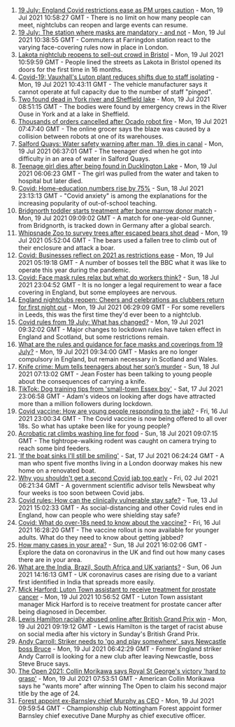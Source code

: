 1. [19 July: England Covid restrictions ease as PM urges caution](https://www.bbc.co.uk/news/uk-57882029) - Mon, 19 Jul 2021 10:58:27 GMT - There is no limit on how many people can meet, nightclubs can reopen and large events can resume.
2. [19 July: The station where masks are mandatory - and not](https://www.bbc.co.uk/news/uk-england-london-57886933) - Mon, 19 Jul 2021 10:38:55 GMT - Commuters at Farringdon station react to the varying face-covering rules now in place in London.
3. [Lakota nightclub reopens to sell-out crowd in Bristol](https://www.bbc.co.uk/news/uk-england-bristol-57889592) - Mon, 19 Jul 2021 10:59:59 GMT - People lined the streets as Lakota in Bristol opened its doors for the first time in 16 months.
4. [Covid-19: Vauxhall's Luton plant reduces shifts due to staff isolating](https://www.bbc.co.uk/news/uk-england-beds-bucks-herts-57887164) - Mon, 19 Jul 2021 10:43:11 GMT - The vehicle manufacturer says it cannot operate at full capacity due to the number of staff "pinged".
5. [Two found dead in York river and Sheffield lake](https://www.bbc.co.uk/news/uk-england-57884739) - Mon, 19 Jul 2021 08:51:15 GMT - The bodies were found by emergency crews in the River Ouse in York and at a lake in Sheffield.
6. [Thousands of orders cancelled after Ocado robot fire](https://www.bbc.co.uk/news/business-57883332) - Mon, 19 Jul 2021 07:47:40 GMT - The online grocer says the blaze was caused by a collision between robots at one of its warehouses.
7. [Salford Quays: Water safety warning after man, 19, dies in canal](https://www.bbc.co.uk/news/uk-england-manchester-57884759) - Mon, 19 Jul 2021 06:37:01 GMT - The teenager died when he got into difficulty in an area of water in Salford Quays.
8. [Teenage girl dies after being found in Ducklington Lake](https://www.bbc.co.uk/news/uk-england-oxfordshire-57884995) - Mon, 19 Jul 2021 06:06:23 GMT - The girl was pulled from the water and taken to hospital but later died.
9. [Covid: Home-education numbers rise by 75%](https://www.bbc.co.uk/news/education-57255380) - Sun, 18 Jul 2021 23:13:13 GMT - "Covid anxiety" is among the explanations for the increasing popularity of out-of-school teaching.
10. [Bridgnorth toddler starts treatment after bone marrow donor match](https://www.bbc.co.uk/news/uk-england-shropshire-57873586) - Mon, 19 Jul 2021 09:09:02 GMT - A match for one-year-old Gunner, from Bridgnorth, is tracked down in Germany after a global search.
11. [Whipsnade Zoo to survey trees after escaped bears shot dead](https://www.bbc.co.uk/news/uk-england-beds-bucks-herts-57868029) - Mon, 19 Jul 2021 05:52:04 GMT - The bears used a fallen tree to climb out of their enclosure and attack a boar.
12. [Covid: Businesses reflect on 2021 as restrictions ease](https://www.bbc.co.uk/news/uk-england-tyne-57850394) - Mon, 19 Jul 2021 05:19:18 GMT - A number of bosses tell the BBC what it was like to operate this year during the pandemic.
13. [Covid: Face mask rules relax but what do workers think?](https://www.bbc.co.uk/news/business-57862362) - Sun, 18 Jul 2021 23:04:52 GMT - It is no longer a legal requirement to wear a face covering in England, but some employees are nervous.
14. [England nightclubs reopen: Cheers and celebrations as clubbers return for first night out](https://www.bbc.co.uk/news/uk-57869258) - Mon, 19 Jul 2021 06:29:09 GMT - For some revellers in Leeds, this was the first time they'd ever been to a nightclub.
15. [Covid rules from 19 July: What has changed?](https://www.bbc.co.uk/news/explainers-52530518) - Mon, 19 Jul 2021 09:32:02 GMT - Major changes to lockdown rules have taken effect in England and Scotland, but some restrictions remain.
16. [What are the rules and guidance for face masks and coverings from 19 July?](https://www.bbc.co.uk/news/health-51205344) - Mon, 19 Jul 2021 09:34:00 GMT - Masks are no longer compulsory in England, but remain necessary in Scotland and Wales.
17. [Knife crime: Mum tells teenagers about her son’s murder](https://www.bbc.co.uk/news/uk-england-london-57863749) - Sun, 18 Jul 2021 07:13:02 GMT - Jean Foster has been talking to young people about the consequences of carrying a knife.
18. [TikTok: Dog training tips from 'small-town Essex boy'](https://www.bbc.co.uk/news/uk-england-essex-57841659) - Sat, 17 Jul 2021 23:06:58 GMT - Adam's videos on looking after dogs have attracted more than a million followers during lockdown.
19. [Covid vaccine: How are young people responding to the jab?](https://www.bbc.co.uk/news/uk-england-london-57845115) - Fri, 16 Jul 2021 23:00:34 GMT - The Covid vaccine is now being offered to all over 18s. So what has uptake been like for young people?
20. [Acrobatic rat climbs washing line for food](https://www.bbc.co.uk/news/uk-england-norfolk-57826515) - Sun, 18 Jul 2021 09:07:15 GMT - The tightrope-walking rodent was caught on camera trying to reach some bird feeders.
21. ['If the boat sinks I'll still be smiling'](https://www.bbc.co.uk/news/uk-england-leicestershire-57806055) - Sat, 17 Jul 2021 06:24:24 GMT - A man who spent five months living in a London doorway makes his new home on a renovated boat.
22. [Why you shouldn't get a second Covid jab too early](https://www.bbc.co.uk/news/newsbeat-57682233) - Fri, 02 Jul 2021 06:21:34 GMT - A government scientific advisor tells Newsbeat why four weeks is too soon between Covid jabs.
23. [Covid rules: How can the clinically vulnerable stay safe?](https://www.bbc.co.uk/news/health-51997151) - Tue, 13 Jul 2021 15:02:33 GMT - As social-distancing and other Covid rules end in England, how can people who were shielding stay safe?
24. [Covid: What do over-18s need to know about the vaccine?](https://www.bbc.co.uk/news/health-57273875) - Fri, 16 Jul 2021 16:28:20 GMT - The vaccine rollout is now available for younger adults. What do they need to know about getting jabbed?
25. [How many cases in your area?](https://www.bbc.co.uk/news/uk-51768274) - Sun, 18 Jul 2021 16:02:06 GMT - Explore the data on coronavirus in the UK and find out how many cases there are in your area.
26. [What are the India, Brazil, South Africa and UK variants?](https://www.bbc.co.uk/news/health-55659820) - Sun, 06 Jun 2021 14:16:13 GMT - UK coronavirus cases are rising due to a variant first identified in India that spreads more easily.
27. [Mick Harford: Luton Town assistant to receive treatment for prostate cancer](https://www.bbc.co.uk/sport/football/57867900) - Mon, 19 Jul 2021 10:56:52 GMT - Luton Town assistant manager Mick Harford is to receive treatment for prostate cancer after being diagnosed in December.
28. [Lewis Hamilton racially abused online after British Grand Prix win](https://www.bbc.co.uk/sport/formula1/57885011) - Mon, 19 Jul 2021 09:19:12 GMT - Lewis Hamilton is the target of racist abuse on social media after his victory in Sunday's British Grand Prix.
29. [Andy Carroll: Striker needs to 'go and play somewhere', says Newcastle boss Bruce](https://www.bbc.co.uk/sport/football/57884925) - Mon, 19 Jul 2021 06:42:29 GMT - Former England striker Andy Carroll is looking for a new club after leaving Newcastle, boss Steve Bruce says.
30. [The Open 2021: Collin Morikawa says Royal St George's victory 'hard to grasp'](https://www.bbc.co.uk/sport/golf/57882257) - Mon, 19 Jul 2021 07:53:51 GMT - American Collin Morikawa says he "wants more" after winning The Open to claim his second major title by the age of 24.
31. [Forest appoint ex-Barnsley chief Murphy as CEO](https://www.bbc.co.uk/sport/football/57887815) - Mon, 19 Jul 2021 09:59:54 GMT - Championship club Nottingham Forest appoint former Barnsley chief executive Dane Murphy as chief executive officer.
